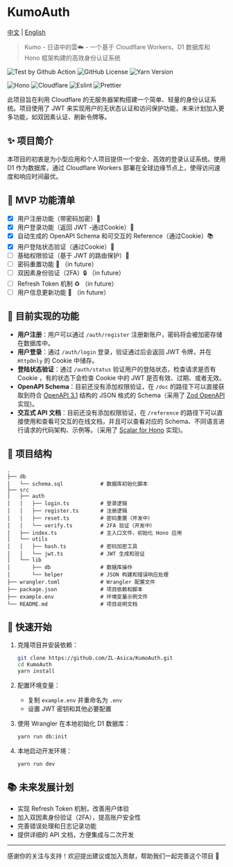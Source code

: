 # KumoAuth

[中文](./README.md) | [English](./README_EN.md)

> Kumo - 日语中的雲☁️ - 一个基于 Cloudflare Workers、D1 数据库和 Hono 框架构建的高效身份认证系统

![Test by Github Action](https://img.shields.io/github/actions/workflow/status/ZL-Asica/KumoAuth/auto-test.yml?logo=github&label=Test) ![GitHub License](https://img.shields.io/github/license/ZL-Asica/KumoAuth) ![Yarn Version](https://img.shields.io/github/package-json/packageManager/ZL-Asica/KumoAuth?label=&logo=yarn&logoColor=fff)

![Hono](https://img.shields.io/badge/Hono-E36002?logo=hono&logoColor=fff) ![Cloudflare](https://img.shields.io/badge/Cloudflare-F38020?logo=Cloudflare&logoColor=white) ![Eslint](https://img.shields.io/badge/eslint-4B32C3?logo=eslint&logoColor=white) ![Prettier](https://img.shields.io/badge/Prettier-F7B93E?logo=Prettier&logoColor=white)

此项目旨在利用 Cloudflare 的无服务器架构搭建一个简单、轻量的身份认证系统。项目使用了 JWT 来实现用户的无状态认证和访问保护功能，未来计划加入更多功能，如双因素认证、刷新令牌等。

## ✨ 项目简介

本项目的初衷是为小型应用和个人项目提供一个安全、高效的登录认证系统。使用 D1 作为数据库，通过 Cloudflare Workers 部署在全球边缘节点上，使得访问速度和响应时间最优。

## 🎯 MVP 功能清单

- [x] 用户注册功能（带密码加密）📝
- [x] 用户登录功能（返回 JWT -通过Cookie）🔑
- [x] 自动生成的 OpenAPI Schema 和可交互的 Reference（通过Cookie）📚
- [x] 用户登陆状态验证（通过Cookie）🔄
- [ ] 基础权限验证（基于 JWT 的路由保护）🔐
- [ ] 密码重置功能 🔄 （in future）
- [ ] 双因素身份验证（2FA）🔒 （in future）
- [ ] Refresh Token 机制 ♻️ （in future）
- [ ] 用户信息更新功能 👤 （in future）

## 📜 目前实现的功能

- **用户注册**：用户可以通过 `/auth/register` 注册新账户，密码将会被加密存储在数据库中。
- **用户登录**：通过 `/auth/login` 登录，验证通过后会返回 JWT 令牌，并在 `HttpOnly` 的 Cookie 中储存。
- **登陆状态验证**：通过 `/auth/status` 验证用户的登陆状态，检查请求是否有 Cookie ，有的状态下会检查 Cookie 中的 JWT 是否有效、过期、或者无效。
- **OpenAPI Schema**：目前还没有添加权限验证，在 `/doc` 的路径下可以直接获取到符合 [OpenAPI 3.1](https://spec.openapis.org/oas/v3.1.0.html) 结构的 JSON 格式的 Schema（采用了 [Zod OpenAPI](https://hono.dev/examples/zod-openapi) 实现)。
- **交互式 API 文档**：目前还没有添加权限验证，在 `/reference` 的路径下可以直接使用和查看可交互的在线文档，并且可以查看对应的 Schema、不同语言进行请求的代码架构、示例等。（采用了 [Scalar for Hono](https://github.com/scalar/scalar/blob/main/packages/hono-api-reference/README.md) 实现)。

## 📂 项目结构

```plaintext
.
├── db
│   └── schema.sql            # 数据库初始化脚本
├── src
│   ├── auth
│   │   ├── login.ts          # 登录逻辑
│   │   ├── register.ts       # 注册逻辑
│   │   ├── reset.ts          # 密码重置（开发中）
│   │   └── verify.ts         # 2FA 验证（开发中）
│   ├── index.ts              # 主入口文件，初始化 Hono 应用
│   └── utils
│   │   ├── hash.ts           # 密码加密工具
│   │   └── jwt.ts            # JWT 生成和验证
│   └── lib
│       ├── db                # 数据库操作
│       └── helper            # JSON 构建和错误响应处理
├── wrangler.toml             # Wrangler 配置文件
├── package.json              # 项目依赖和脚本
├── example.env               # 环境变量示例文件
└── README.md                 # 项目说明文档
```

## 🚀 快速开始

1. 克隆项目并安装依赖：

   ```bash
   git clone https://github.com/ZL-Asica/KumoAuth.git
   cd KumoAuth
   yarn install
   ```

2. 配置环境变量：

   - 复制 `example.env` 并重命名为 `.env`
   - 设置 JWT 密钥和其他必要配置

3. 使用 Wrangler 在本地初始化 D1 数据库：

   ```bash
   yarn run db:init
   ```

4. 本地启动开发环境：

   ```bash
   yarn run dev
   ```

## 📚 未来发展计划

- 实现 Refresh Token 机制，改善用户体验
- 加入双因素身份验证（2FA），提高账户安全性
- 完善错误处理和日志记录功能
- 提供详细的 API 文档，方便集成与二次开发

---

感谢你的关注与支持！欢迎提出建议或加入贡献，帮助我们一起完善这个项目 🙌

